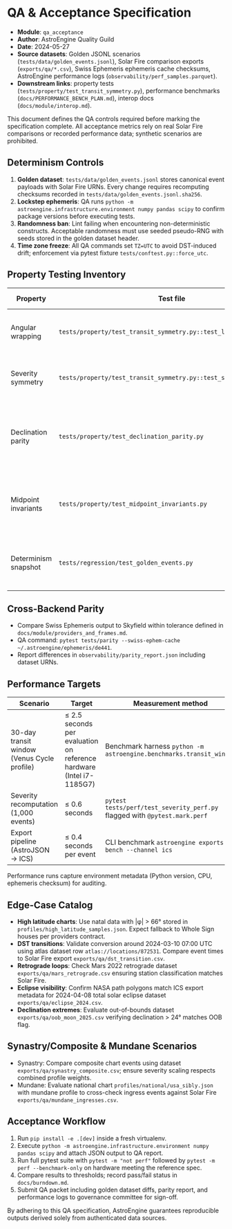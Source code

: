 # QA & Acceptance Specification

- **Module**: `qa_acceptance`
- **Author**: AstroEngine Quality Guild
- **Date**: 2024-05-27
- **Source datasets**: Golden JSONL scenarios (`tests/data/golden_events.jsonl`), Solar Fire comparison exports (`exports/qa/*.csv`), Swiss Ephemeris ephemeris cache checksums, AstroEngine performance logs (`observability/perf_samples.parquet`).
- **Downstream links**: property tests (`tests/property/test_transit_symmetry.py`), performance benchmarks (`docs/PERFORMANCE_BENCH_PLAN.md`), interop docs (`docs/module/interop.md`).

This document defines the QA controls required before marking the specification complete. All acceptance metrics rely on real Solar Fire comparisons or recorded performance data; synthetic scenarios are prohibited.

## Determinism Controls

1. **Golden dataset**: `tests/data/golden_events.jsonl` stores canonical event payloads with Solar Fire URNs. Every change requires recomputing checksums recorded in `tests/data/golden_events.jsonl.sha256`.
2. **Lockstep ephemeris**: QA runs `python -m astroengine.infrastructure.environment numpy pandas scipy` to confirm package versions before executing tests.
3. **Randomness ban**: Lint failing when encountering non-deterministic constructs. Acceptable randomness must use seeded pseudo-RNG with seeds stored in the golden dataset header.
4. **Time zone freeze**: All QA commands set `TZ=UTC` to avoid DST-induced drift; enforcement via pytest fixture `tests/conftest.py::force_utc`.

## Property Testing Inventory

| Property | Test file | Description | Data source |
| -------- | --------- | ----------- | ----------- |
| Angular wrapping | `tests/property/test_transit_symmetry.py::test_longitude_wrapping` | Ensures Δλ remains continuous across 0°/360° | Solar Fire aspect series | 
| Severity symmetry | `tests/property/test_transit_symmetry.py::test_severity_symmetry` | Applying vs separating produce mirrored scores | Solar Fire severity table |
| Declination parity | `tests/property/test_declination_parity.py` | Parallel and contra-parallel produce equal magnitude opposite sign | FK6 declination aspects |
| Midpoint invariants | `tests/property/test_midpoint_invariants.py` | Midpoint longitudes remain consistent across wrap boundaries | Solar Fire midpoint exports |
| Determinism snapshot | `tests/regression/test_golden_events.py` | Golden JSONL must match runtime output exactly | Golden dataset |

## Cross-Backend Parity

- Compare Swiss Ephemeris output to Skyfield within tolerance defined in `docs/module/providers_and_frames.md`.
- QA command: `pytest tests/parity --swiss-ephem-cache ~/.astroengine/ephemeris/de441`.
- Report differences in `observability/parity_report.json` including dataset URNs.

## Performance Targets

| Scenario | Target | Measurement method | Data source |
| -------- | ------ | ------------------ | ----------- |
| 30-day transit window (Venus Cycle profile) | ≤ 2.5 seconds per evaluation on reference hardware (Intel i7-1185G7) | Benchmark harness `python -m astroengine.benchmarks.transit_window` | Performance log parquet |
| Severity recomputation (1,000 events) | ≤ 0.6 seconds | `pytest tests/perf/test_severity_perf.py` flagged with `@pytest.mark.perf` | Observability perf samples |
| Export pipeline (AstroJSON → ICS) | ≤ 0.4 seconds per event | CLI benchmark `astroengine exports bench --channel ics` | ICS template timings |

Performance runs capture environment metadata (Python version, CPU, ephemeris checksum) for auditing.

## Edge-Case Catalog

- **High latitude charts**: Use natal data with |φ| > 66° stored in `profiles/high_latitude_samples.json`. Expect fallback to Whole Sign houses per providers contract.
- **DST transitions**: Validate conversion around 2024-03-10 07:00 UTC using atlas dataset row `atlas://locations/872531`. Compare event times to Solar Fire export `exports/qa/dst_transition.csv`.
- **Retrograde loops**: Check Mars 2022 retrograde dataset `exports/qa/mars_retrograde.csv` ensuring station classification matches Solar Fire.
- **Eclipse visibility**: Confirm NASA path polygons match ICS export metadata for 2024-04-08 total solar eclipse dataset `exports/qa/eclipse_2024.csv`.
- **Declination extremes**: Evaluate out-of-bounds dataset `exports/qa/oob_moon_2025.csv` verifying declination > 24° matches OOB flag.

## Synastry/Composite & Mundane Scenarios

- Synastry: Compare composite chart events using dataset `exports/qa/synastry_composite.csv`; ensure severity scaling respects combined profile weights.
- Mundane: Evaluate national chart `profiles/national/usa_sibly.json` with mundane profile to cross-check ingress events against Solar Fire `exports/qa/mundane_ingresses.csv`.

## Acceptance Workflow

1. Run `pip install -e .[dev]` inside a fresh virtualenv.
2. Execute `python -m astroengine.infrastructure.environment numpy pandas scipy` and attach JSON output to QA report.
3. Run full pytest suite with `pytest -m "not perf"` followed by `pytest -m perf --benchmark-only` on hardware meeting the reference spec.
4. Compare results to thresholds; record pass/fail status in `docs/burndown.md`.
5. Submit QA packet including golden dataset diffs, parity report, and performance logs to governance committee for sign-off.

By adhering to this QA specification, AstroEngine guarantees reproducible outputs derived solely from authenticated data sources.
